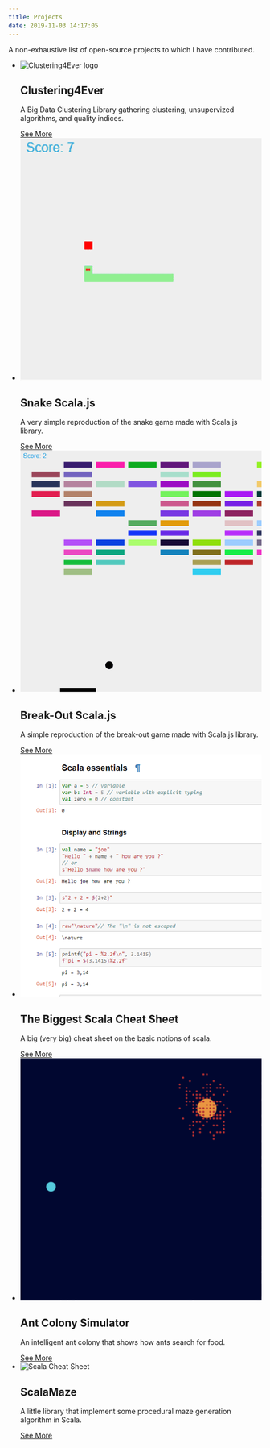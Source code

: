 ```yaml
---
title: Projects
date: 2019-11-03 14:17:05
---
```


A non-exhaustive list of open-source projects to which I have contributed.

<div class="main">
  <ul class="cards">
    <li class="cards_item">
      <div class="card1">
        <div class="card_image"><img src="https://avatars1.githubusercontent.com/u/31044545?s=400&v=4"  alt="Clustering4Ever logo"></div>
        <div class="card_content">
          <h2 class="card_title">Clustering4Ever</h2>
          <p class="card_text">A Big Data Clustering Library gathering clustering, unsupervized algorithms, and quality indices.</p>
          <a href="https://github.com/Clustering4Ever/Clustering4Ever" class="btn">See More</a>
        </div>
      </div>
    </li>
    <li class="cards_item">
      <div class="card1">
        <div class="card_image"><img src="../images/snake.png" alt="Snake game screenshot"></div>
        <div class="card_content">
          <h2 class="card_title">Snake Scala.js</h2>
          <p class="card_text">A very simple reproduction of the snake game made with Scala.js library.</p>
          <a href="https://riiswa.github.io/snake-scala.js/" class="btn">See More</a>
        </div>
      </div>
    </li>
    <li class="cards_item">
      <div class="card1">
        <div class="card_image"><img src="../images/breakout.png" alt="Break-out game screenshot"></div>
        <div class="card_content">
          <h2 class="card_title">Break-Out Scala.js</h2>
          <p class="card_text">A simple reproduction of the break-out game made with Scala.js library.</p>
          <a href="https://riiswa.github.io/breakout-scala.js/" class="btn">See More</a>
        </div>
      </div>
    </li>
    <li class="cards_item">
      <div class="card1">
        <div class="card_image"><img src="../images/scala-cs.png" alt="Scala Cheat Sheet"></div>
        <div class="card_content">
          <h2 class="card_title">The Biggest Scala Cheat Sheet</h2>
          <p class="card_text">A big (very big) cheat sheet on the basic notions of scala.</p>
          <a href="https://riiswa.github.io/Scala-CheatSheet/" class="btn">See More</a>
        </div>
      </div>
    </li>
    <li class="cards_item">
      <div class="card1">
        <div class="card_image"><img src="https://github.com/riiswa/colony-ant-simulator/raw/master/screenshot.gif" alt="Scala Cheat Sheet"></div>
        <div class="card_content">
          <h2 class="card_title">Ant Colony Simulator</h2>
          <p class="card_text">An intelligent ant colony that shows how ants search for food.</p>
          <a href="https://github.com/riiswa/colony-ant-simulator" class="btn">See More</a>
        </div>
      </div>
    </li>
    <li class="cards_item">
      <div class="card1">
        <div class="card_image"><img src="https://user-images.githubusercontent.com/24685602/57581816-4a8e6e00-74bd-11e9-837e-4c288d382a47.gif" alt="Scala Cheat Sheet"></div>
        <div class="card_content">
          <h2 class="card_title">ScalaMaze</h2>
          <p class="card_text">A little library that implement some procedural maze generation algorithm in Scala.</p>
          <a href="https://github.com/riiswa/ScalaMaze" class="btn">See More</a>
      </div>
        </div>
      </div>
    </li>
  </ul>
</div> 